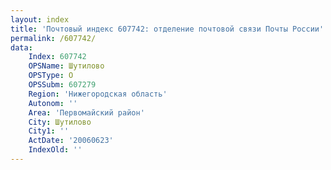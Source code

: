 ```yaml
---
layout: index
title: 'Почтовый индекс 607742: отделение почтовой связи Почты России'
permalink: /607742/
data:
    Index: 607742
    OPSName: Шутилово
    OPSType: О
    OPSSubm: 607279
    Region: 'Нижегородская область'
    Autonom: ''
    Area: 'Первомайский район'
    City: Шутилово
    City1: ''
    ActDate: '20060623'
    IndexOld: ''
---
```

